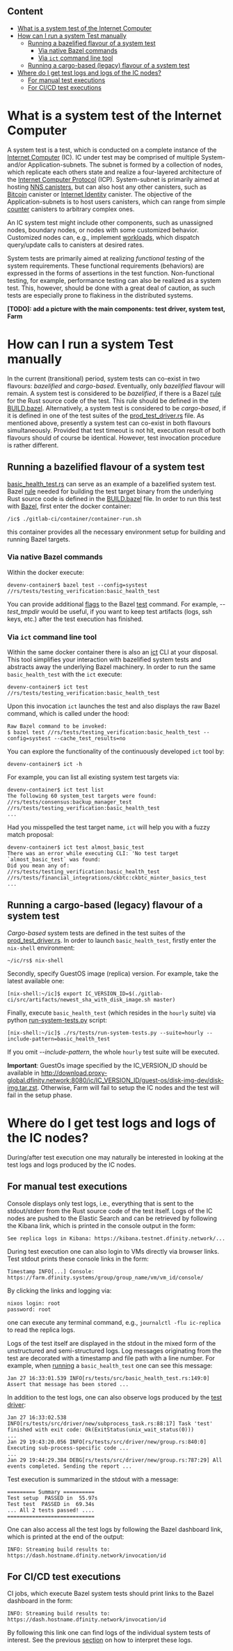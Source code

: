 ## Content
- [What is a system test of the Internet Computer](#what-is-a-system-test-of-the-internet-computer)
- [How can I run a system Test manually](#how-can-i-run-a-system-test-manually)
  - [Running a bazelified flavour of a system test](#running-a-bazelified-flavour-of-a-system-test)
    - [Via native Bazel commands](#via-native-bazel-commands)
    - [Via `ict` command line tool](#via-ict-command-line-tool)
  - [Running a cargo-based (legacy) flavour of a system test](#running-a-cargo-based-legacy-flavour-of-a-system-test)
- [Where do I get test logs and logs of the IC nodes?](#where-do-i-get-test-logs-and-logs-of-the-ic-nodes)
  - [For manual test executions](#for-manual-test-executions)
  - [For CI/CD test executions](#for-cicd-test-executions)

# What is a system test of the Internet Computer
A system test is a test, which is conducted on a complete instance of the [Internet Computer](https://internetcomputer.org/how-it-works) (IC). IC under test may be comprised of multiple System- and/or Application-subnets. The subnet is formed by a collection of nodes, which replicate each others state and realize a four-layered architecture of the [Internet Computer Protocol](https://internetcomputer.org/how-it-works) (ICP). System-subnet is primarily aimed at hosting [NNS canisters](https://wiki.internetcomputer.org/wiki/NNS_Canisters), but can also host any other canisters, such as [Bitcoin](https://github.com/dfinity/bitcoin-canister) canister or [Internet Identity](https://github.com/dfinity/internet-identity) canister. The objective of the Application-subnets is to host users canisters, which can range from simple [counter](https://github.com/dfinity/examples/tree/master/wasm/counter) canisters to arbitrary complex ones.

An IC system test might include other components, such as unassigned nodes, boundary nodes, or nodes with some customized behavior. Customized nodes can, e.g., implement [workloads](https://github.com/dfinity/ic/blob/master/rs/tests/src/workload.rs), which dispatch query/update calls to canisters at desired rates.

System tests are primarily aimed at realizing *functional testing* of the system requirements. These functional requirements (behaviors) are expressed in the forms of assertions in the test function. Non-functional testing, for example, performance testing can also be realized as a system test. This, however, should be done with a great deal of caution, as such tests are especially prone to flakiness in the distributed systems.

**[TODO]: add a picture with the main components: test driver, system test, Farm**
# How can I run a system Test manually
In the current (transitional) period, system tests can co-exist in two flavours: *bazelified* and *cargo-based*. Eventually, only *bazelified* flavour will remain. A system test is considered to be *bazelified*, if there is a Bazel [rule](https://bazel.build/extending/rules) for the Rust source code of the test. This rule should be defined in the [BUILD.bazel](https://github.com/dfinity/ic/blob/master/rs/tests/BUILD.bazel). Alternatively, a system test is considered to be *cargo-based*, if it is defined in one of the test suites of the [prod_test_driver.rs](https://github.com/dfinity/ic/blob/master/rs/tests/bin/prod_test_driver.rs) file. As mentioned above, presently a system test can co-exist in both flavours simultaneously. Provided that test timeout is not hit, execution result of both flavours should of course be identical. However, test invocation procedure is rather different.
## Running a bazelified flavour of a system test
[basic_health_test.rs](https://github.com/dfinity/ic/blob/master/rs/tests/bin/basic_health_test.rs) can serve as an example of a bazelified system test. Bazel [rule](https://bazel.build/extending/rules) needed for building the test target binary from the underlying Rust source code is defined in the [BUILD.bazel](https://github.com/dfinity/ic/blob/master/rs/tests/BUILD.bazel) file. In order to run this test with [Bazel](https://bazel.build/), first enter the docker container:
```
/ic$ ./gitlab-ci/container/container-run.sh
```
this container provides all the necessary environment setup for building and running Bazel targets.
### Via native Bazel commands
Within the docker execute:
```
devenv-container$ bazel test --config=systest //rs/tests/testing_verification:basic_health_test
```
You can provide additional [flags](https://bazel.build/reference/command-line-reference#test) to the Bazel [test](https://bazel.build/reference/command-line-reference#test) command. For example, *--test_tmpdir* would be useful, if you want to keep test artifacts (logs, ssh keys, etc.) after the test execution has finished.
### Via `ict` command line tool
Within the same docker container there is also an [ict](https://github.com/dfinity/ic/tree/master/rs/tests/ict) CLI at your disposal. This tool simplifies your interaction with bazelified system tests and abstracts away the underlying Bazel machinery. In order to run the same `basic_health_test` with the `ict` execute:
```
devenv-container$ ict test //rs/tests/testing_verification:basic_health_test
```
Upon this invocation `ict` launches the test and also displays the raw Bazel command, which is called under the hood:
```
Raw Bazel command to be invoked:
$ bazel test //rs/tests/testing_verification:basic_health_test --config=systest --cache_test_results=no
```
You can explore the functionality of the continuously developed `ict` tool by:
```
devenv-container$ ict -h
```
For example, you can list all existing system test targets via:
```
devenv-container$ ict test list
The following 60 system_test targets were found:
//rs/tests/consensus:backup_manager_test
//rs/tests/testing_verification:basic_health_test
...
```
Had you misspelled the test target name, `ict` will help you with a fuzzy match proposal:
```
devenv-container$ ict test almost_basic_test
There was an error while executing CLI: 'No test target `almost_basic_test` was found:
Did you mean any of:
//rs/tests/testing_verification:basic_health_test
//rs/tests/financial_integrations/ckbtc:ckbtc_minter_basics_test
...
```
## Running a cargo-based (legacy) flavour of a system test
*Cargo-based* system tests are defined in the test suites of the [prod_test_driver.rs](https://github.com/dfinity/ic/blob/master/rs/tests/bin/prod_test_driver.rs).
In order to launch `basic_health_test`, firstly enter the `nix-shell` environment:
```
~/ic/rs$ nix-shell
```

Secondly, specify GuestOS image (replica) version. For example, take the latest available one:
```
[nix-shell:~/ic]$ export IC_VERSION_ID=$(./gitlab-ci/src/artifacts/newest_sha_with_disk_image.sh master)
```
Finally, execute `basic_health_test` (which resides in the `hourly` suite) via python [run-system-tests.py](https://github.com/dfinity/ic/blob/master/rs/tests/run-system-tests.py) script:
```
[nix-shell:~/ic]$ ./rs/tests/run-system-tests.py --suite=hourly --include-pattern=basic_health_test
```
If you omit *--include-pattern*, the whole `hourly` test suite will be executed.

**Important**: GuestOs image specified by the IC_VERSION_ID should be available in http://download.proxy-global.dfinity.network:8080/ic/IC_VERSION_ID/guest-os/disk-img-dev/disk-img.tar.zst. Otherwise, Farm will fail to setup the IC nodes and the test will fail in the setup phase.
# Where do I get test logs and logs of the IC nodes?
During/after test execution one may naturally be interested in looking at the test logs and logs produced by the IC nodes.
## For manual test executions
Console displays only test logs, i.e., everything that is sent to the stdout/stderr from the Rust source code of the test itself. Logs of the IC nodes are pushed to the Elastic Search and can be retrieved by following the Kibana link, which is printed in the console output in the form:
```
See replica logs in Kibana: https://kibana.testnet.dfinity.network/...
```
During test execution one can also login to VMs directly via browser links. Test stdout prints these console links in the form:
```
Timestamp INFO[...] Console: https://farm.dfinity.systems/group/group_name/vm/vm_id/console/
```
By clicking the links and logging via:
```
nixos login: root
password: root
```
one can execute any terminal command, e.g., `journalctl -flu ic-replica` to read the replica logs.

Logs of the test itself are displayed in the stdout in the mixed form of the unstructured and semi-structured logs. Log messages originating from the test are decorated with a timestamp and file path with a line number. For example, when [running](#via-ict-command-line-tool) a `basic_health_test` one can see this message:
```
Jan 27 16:33:01.539 INFO[rs/tests/src/basic_health_test.rs:149:0] Assert that message has been stored ...
```
In addition to the test logs, one can also observe logs produced by the [test driver](https://github.com/dfinity/ic/tree/master/rs/tests/src/driver):

```
Jan 27 16:33:02.538 INFO[rs/tests/src/driver/new/subprocess_task.rs:88:17] Task 'test' finished with exit code: Ok(ExitStatus(unix_wait_status(0)))
...
Jan 29 19:43:20.056 INFO[rs/tests/src/driver/new/group.rs:840:0] Executing sub-process-specific code ...
...
Jan 29 19:44:29.384 DEBG[rs/tests/src/driver/new/group.rs:787:29] All events completed. Sending the report ...
```
Test execution is summarized in the stdout with a message:
```
========= Summary ==========
Test setup  PASSED in  55.97s
Test test  PASSED in  69.34s
... All 2 tests passed! ....
============================
```
One can also access all the test logs by following the Bazel dashboard link, which is printed at the end of the output:
```
INFO: Streaming build results to: https://dash.hostname.dfinity.network/invocation/id
```
## For CI/CD test executions
CI jobs, which execute Bazel system tests should print links to the Bazel dashboard in the form:
```
INFO: Streaming build results to: https://dash.hostname.dfinity.network/invocation/id
```
By following this link one can find logs of the individual system tests of interest.
See the previous [section](#for-manual-test-executions) on how to interpret these logs.

